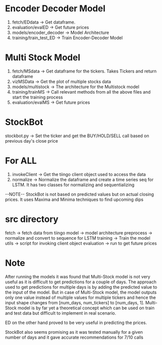 # Encoder Decoder Model
1. fetch/EDdata -> Get dataframe. 
2. evaluation/evalED -> Get future prices
3. models/encoder_decoder -> Model Architecture
4. training/train_test_ED -> Train Encoder-Decoder Model


# Multi Stock Model
1. fetch/MSdata -> Get dataframe for the tickers. Takes Tickers and return dataframe
2. vizMSData -> Get the plot of multiple stocks data
3. models/multistock -> The architecture for the Multistock model
4. training/trainMS -> Call relevant methods from all the above files and start the training process
5. evaluation/evalMS -> Get future prices

# StockBot
stockbot.py -> Set the ticker and get the BUY/HOLD/SELL call based on previous day's close price

# For ALL
1. invokeClient -> Get the tiingo client object used to access the data
2. normalize -> Normalize the dataframe and create a time series seq for LSTM. It has two classes for normalizing and sequentializing

--NOTE--
StockBot is not based on predicted values but on actual closing prices. It uses Maxima and Minima techniques to find upcoming dips

# src directory
fetch -> fetch data from tiingo
model -> model architecture
preprocess -> normalize and convert to sequence for LSTM
training -> Train the model
utils -> script for invoking client object 
evaluation -> run to get future prices

# Note
After running the models it was found that Multi-Stock model is not very useful as it is difficult to get predictions for a couple of days. The approach used to get predictions for multiple days is by adding the predicted value to the input of the model. But in case of Multi-Stock model, the model outputs only one value instead of multiple values for multiple tickers and hence the input shape changes from [num_days, num_tickers] to [num_days, 1]. 
Multi-Stock model is by far yet a theoretical concept which can be used on train and test data but difficult to implement in real scenario. 

ED on the other hand proved to be very useful in predicting the prices. 

StockBot also seems promising as it was tested manually for a given number of days and it gave accurate recommendations for 7/10 calls
